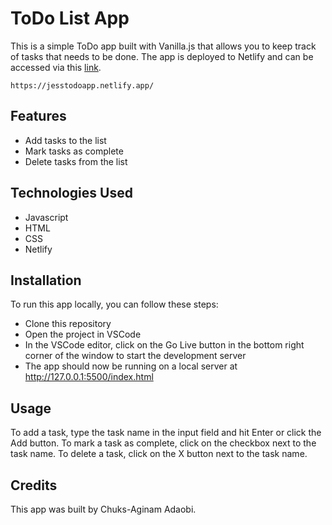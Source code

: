 # ToDo List App
This is a simple ToDo app built with Vanilla.js that allows you to keep track of tasks that needs to be done. The app is deployed to Netlify and can be accessed via this [link](https://jesstodoapp.netlify.app/).
```
https://jesstodoapp.netlify.app/
```

## Features
- Add tasks to the list
- Mark tasks as complete
- Delete tasks from the list

## Technologies Used
- Javascript
- HTML
- CSS
- Netlify

## Installation
To run this app locally, you can follow these steps:

- Clone this repository
- Open the project in VSCode
- In the VSCode editor, click on the Go Live button in the bottom right corner of the window to start the development server
- The app should now be running on a local server at http://127.0.0.1:5500/index.html

## Usage
To add a task, type the task name in the input field and hit Enter or click the Add button. 
To mark a task as complete, click on the checkbox next to the task name. 
To delete a task, click on the X button next to the task name.

## Credits
This app was built by Chuks-Aginam Adaobi.

